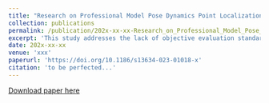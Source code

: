```yaml
---
title: "Research on Professional Model Pose Dynamics Point Localization and Automatic Quantitative Analysis"
collection: publications
permalink: /publication/202x-xx-xx-Research_on_Professional_Model_Pose_Dynamics_Point_Localization_and_Automatic_Quantitative_Analysis
excerpt: 'This study addresses the lack of objective evaluation standards and data analysis methods for flat model poses, conducting research on professional model pose key point localization and quantitative analysis of dynamic values. The main content includes constructing a professional model pose dataset, proposing a stacked key point localization model, and automatic quantitative analysis of model pose key point dynamics. The dataset comprises aesthetically pleasing poses of various model stylings, defining 20 key points and their annotated dynamic values. The proposed key point localization model consists of stacked V-modules, incorporating attention mechanisms and intermediate supervision to enhance expressive capacity and localization accuracy. The model improves average precision and recall by 12.5% and 10.98%, respectively. For quantitative analysis of dynamic values, three different regression network models are designed. The multi-head supervised model with integrated prior knowledge performs optimally, achieving a 3.17% improvement in average precision and a 38.38% reduction in dynamic value mean squared error. The research findings demonstrate that the proposed approach effectively localizes model pose key points and automatically analyzes their dynamic values.'
date: 202x-xx-xx
venue: 'xxx'
paperurl: 'https://doi.org/10.1186/s13634-023-01018-x'
citation: 'to be perfected...'
---
```


[Download paper here](http://15975520159.github.io/files/IntelligentResourceAllocationScheme.pdf)
